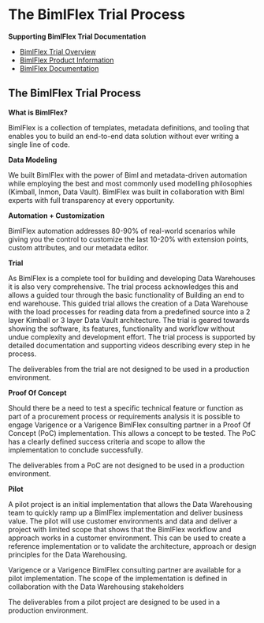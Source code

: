 # The BimlFlex Trial Process

**Supporting BimlFlex Trial Documentation**

- [BimlFlex Trial Overview](_overview.md)
- [BimlFlex Product Information](https://varigence.com/BimlFlex)
- [BimlFlex Documentation](https://varigence.com/Documentation/BimlFlex)

## The BimlFlex Trial Process

**What is BimlFlex?**

BimlFlex is a collection of templates, metadata definitions, and tooling that enables you to build an end-to-end data solution without ever writing a single line of code.

**Data Modeling**

We built BimlFlex with the power of Biml and metadata-driven automation while employing the best and most commonly used modelling philosophies (Kimball, Inmon, Data Vault). BimlFlex was built in collaboration with Biml experts with full transparency at every opportunity.

**Automation + Customization**

BimlFlex automation addresses 80-90% of real-world scenarios while giving you the control to customize the last 10-20% with extension points, custom attributes, and our metadata editor.

**Trial**

As BimlFlex is a complete tool for building and developing Data Warehouses it is also very comprehensive. The trial process acknowledges this and allows a guided tour through the basic functionality of Building an end to end warehouse. This guided trial allows the creation of a Data Warehouse with the load processes for reading data from a predefined source into a 2 layer Kimball or 3 layer Data Vault architecture. The trial is geared towards showing the software, its features, functionality and workflow without undue complexity and development effort.
The trial process is supported by detailed documentation and supporting videos describing every step in he process.

The deliverables from the trial are not designed to be used in a production environment.


**Proof Of Concept**

Should there be a need to test a specific technical feature or function as part of a procurement process or requirements analysis it is possible to engage Varigence or a Varigence BimlFlex consulting partner in a Proof Of Concept (PoC) implementation. This allows a concept to be tested. The PoC has a clearly defined success criteria and scope to allow the implementation to conclude successfully.

The deliverables from a PoC are not designed to be used in a production environment.


**Pilot**

A pilot project is an initial implementation that allows the Data Warehousing team to quickly ramp up a BimlFlex implementation and deliver business value. The pilot will use customer environments and data and deliver a project with limited scope that shows that the BimlFlex workflow and approach works in a customer environment. This can be used to create a reference implementation or to validate the architecture, approach or design principles for the Data Warehousing.

Varigence or a Varigence BimlFlex consulting partner are available for a pilot implementation. The scope of the implementation is defined in collaboration with the Data Warehousing stakeholders

The deliverables from a pilot project are designed to be used in a production environment.
